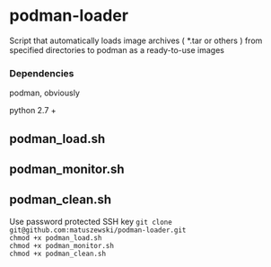 # podman-loader
Script that automatically loads image archives ( *.tar or others ) from specified directories to podman as a ready-to-use images


<h3>Dependencies</h3>
<p>podman, obviously</p>
<p>python 2.7 +</p>




<h2>podman_load.sh</h2>
<h2>podman_monitor.sh</h2>
<h2>podman_clean.sh</h2>
Use password protected SSH key
<code>git clone git@github.com:matuszewski/podman-loader.git</code><br> 
<code>chmod +x podman_load.sh</code><br>
<code>chmod +x podman_monitor.sh</code><br>
<code>chmod +x podman_clean.sh</code><br>

